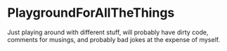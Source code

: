 # PlaygroundForAllTheThings
Just playing around with different stuff, will probably have dirty code, comments for musings, and probably bad jokes at the expense of myself.
